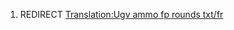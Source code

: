 1.  REDIRECT [Translation:Ugv ammo fp rounds
    txt/fr](Translation:Ugv_ammo_fp_rounds_txt/fr "wikilink")